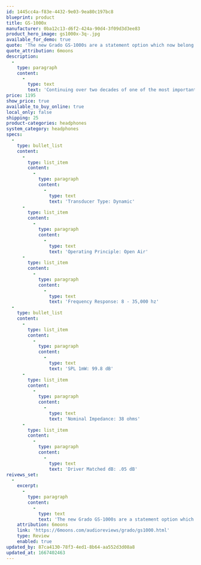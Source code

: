 ```yaml
---
id: 1445cc4a-f83e-4432-9e03-9ea80c197bc8
blueprint: product
title: GS-1000x
manufacturer: 0ba12c13-d6f2-424a-90d4-3f09d3d3ee83
product_hero_image: gs1000x-3q-.jpg
available_for_demo: true
quote: 'The new Grado GS-1000s are a statement option which now belong on the short list up there on the top...'
quote_attribution: 6moons
description:
  -
    type: paragraph
    content:
      -
        type: text
        text: 'Continuing over two decades of one of the most important headphone designs, the now hybrid GS1000x reaches new heights when paired with X Drivers, new cables, and for the first time a combination of mahogany and ipê wood.'
price: 1195
show_price: true
available_to_buy_online: true
local_only: false
shipping: 25
product-categories: headphones
system_category: headphones
specs:
  -
    type: bullet_list
    content:
      -
        type: list_item
        content:
          -
            type: paragraph
            content:
              -
                type: text
                text: 'Transducer Type: Dynamic'
      -
        type: list_item
        content:
          -
            type: paragraph
            content:
              -
                type: text
                text: 'Operating Principle: Open Air'
      -
        type: list_item
        content:
          -
            type: paragraph
            content:
              -
                type: text
                text: 'Frequency Response: 8 - 35,000 hz'
  -
    type: bullet_list
    content:
      -
        type: list_item
        content:
          -
            type: paragraph
            content:
              -
                type: text
                text: 'SPL 1mW: 99.8 dB'
      -
        type: list_item
        content:
          -
            type: paragraph
            content:
              -
                type: text
                text: 'Nominal Impedance: 38 ohms'
      -
        type: list_item
        content:
          -
            type: paragraph
            content:
              -
                type: text
                text: 'Driver Matched dB: .05 dB'
reivews_set:
  -
    excerpt:
      -
        type: paragraph
        content:
          -
            type: text
            text: 'The new Grado GS-1000s are a statement option which now belong on the short list up there on the top...'
    attribution: 6moons
    link: 'https://6moons.com/audioreviews/grado/gs1000.html'
    type: Review
    enabled: true
updated_by: 87ca4130-78f3-4ed1-8b64-aa552d3d08a8
updated_at: 1667402463
---
```

